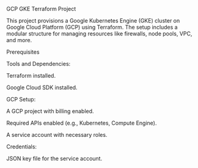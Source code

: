 GCP GKE Terraform Project

This project provisions a Google Kubernetes Engine (GKE) cluster on Google Cloud Platform (GCP) using Terraform. The setup includes a modular structure for managing resources like firewalls, node pools, VPC, and more.

Prerequisites

Tools and Dependencies:

Terraform installed.

Google Cloud SDK installed.

GCP Setup:

A GCP project with billing enabled.

Required APIs enabled (e.g., Kubernetes, Compute Engine).

A service account with necessary roles.

Credentials:

JSON key file for the service account.
